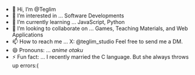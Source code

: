 - 👋 Hi, I’m @Teglim
- 👀 I’m interested in ... Software Developments
- 🌱 I’m currently learning ... JavaScript, Python
- 💞️ I’m looking to collaborate on ... Games, Teaching Materials, and Web Applications
- 📫 How to reach me ... X: @teglim_studio  Feel free to send me a DM.
- 😄 Pronouns: ... *anime otaku*
- ⚡ Fun fact: ... I recently married the C language.  But she always throws up errors:(

<!---
Teglim/Teglim is a ✨ special ✨ repository because its `README.md` (this file) appears on your GitHub profile.
You can click the Preview link to take a look at your changes.
--->

